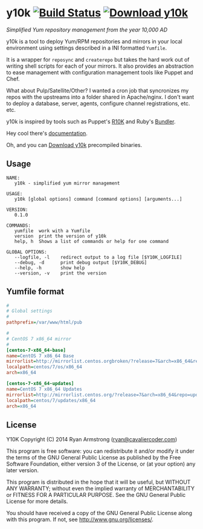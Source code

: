 # y10k [![Build Status](https://travis-ci.org/cavaliercoder/y10k.svg?branch=master)](https://travis-ci.org/cavaliercoder/y10k) [![Download y10k](https://img.shields.io/sourceforge/dm/y10k.svg)](https://sourceforge.net/projects/y10k/files/latest/download)

*Simplified Yum repository management from the year 10,000 AD*

y10k is a tool to deploy Yum/RPM repositories and mirrors in your local
environment using settings described in a INI formatted `Yumfile`.

It is a wrapper for `reposync` and `createrepo` but takes the hard work out of
writing shell scripts for each of your mirrors. It also provides an abstraction
to ease management with configuration management tools like Puppet and Chef.

What about Pulp/Satellite/Other? I wanted a cron job that syncronizes my repos
with the upstreams into a folder shared in Apache/nginx. I don't want to deploy
a database, server, agents, configure channel registrations, etc. etc.

y10k is inspired by tools such as Puppet's [R10K](https://github.com/puppetlabs/r10k)
and Ruby's [Bundler](http://bundler.io/gemfile.html).

Hey cool there's [documentation](http://cavaliercoder.github.io/y10k).

Oh, and you can [Download y10k](https://sourceforge.net/projects/y10k/files/latest/download)
precompiled binaries.

## Usage

```
NAME:
   y10k - simplified yum mirror management

USAGE:
   y10k [global options] command [command options] [arguments...]
   
VERSION:
   0.1.0
   
COMMANDS:
   yumfile	work with a Yumfile
   version	print the version of y10k
   help, h	Shows a list of commands or help for one command
   
GLOBAL OPTIONS:
   --logfile, -l 	redirect output to a log file [$Y10K_LOGFILE]
   --debug, -d		print debug output [$Y10K_DEBUG]
   --help, -h		show help
   --version, -v	print the version

```

## Yumfile format

```ini
#
# Global settings
#
pathprefix=/var/www/html/pub

#
# CentOS 7 x86_64 mirror
#
[centos-7-x86_64-base]
name=CentOS 7 x86_64 Base
mirrorlist=http://mirrorlist.centos.orgbroken/?release=7&arch=x86_64&repo=os
localpath=centos/7/os/x86_64
arch=x86_64

[centos-7-x86_64-updates]
name=CentOS 7 x86_64 Updates
mirrorlist=http://mirrorlist.centos.org/?release=7&arch=x86_64&repo=updates
localpath=centos/7/updates/x86_64
arch=x86_64

```  

## License

Y10K Copyright (C) 2014 Ryan Armstrong (ryan@cavaliercoder.com)

This program is free software: you can redistribute it and/or modify it under
the terms of the GNU General Public License as published by the Free Software
Foundation, either version 3 of the License, or (at your option) any later
version.

This program is distributed in the hope that it will be useful, but WITHOUT ANY
WARRANTY; without even the implied warranty of MERCHANTABILITY or FITNESS FOR A
PARTICULAR PURPOSE. See the GNU General Public License for more details.

You should have received a copy of the GNU General Public License along with
this program. If not, see http://www.gnu.org/licenses/.
